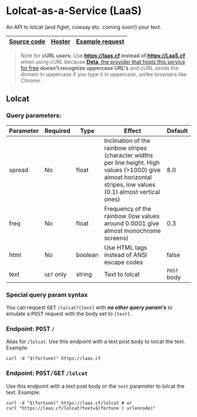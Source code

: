 
<!-- Don't edit this file directly, use stackedit.io and publish it with the configuration in docs/config.handlebars -->
# Lolcat-as-a-Service (LaaS)  
An API to lolcat (and figlet, cowsay etc. coming soon!) your text.  
  
| [Source code](https://github.com/lxhom/lolcat-as-a-service) | [Hoster](https://deta.sh) | [Example request][example] |
| --- | --- | --- |
  
  
> Note for **cURL users**: Use **https://laas.cf instead of https://LaaS.cf** when using cURL because [**Deta**, the provider that hosts this service for free](https://deta.sh) **doesn't recognize uppercase URL's** and cURL sends the domain in uppercase if you type it in uppercase, unlike browsers like Chrome.
  
## Lolcat  
  
### Query parameters:  
Parameter | Required | Type | Effect | Default  
-|-|-|-|-
spread | No | float | Inclination of the rainbow stripes (character widths per line height. High values (>1000) give almost horizontal stripes, low values (0.1) almost vertical ones) | 8.0  
freq | No | float | Frequency of the rainbow (low values around  0.0001 give almost monochrome screens) | 0.3  
html | No | boolean | Use HTML tags instead of ANSI escape codes | false  
text | <kbd>GET</kbd> only | string | Text to lolcat | <kbd>POST</kbd> body

### Special query param syntax  
  
You can request <kbd>GET</kbd> `/lolcat?[text]` with ***no other query param's*** to emulate a <kbd>POST</kbd> request with the body set to `[text]`.
  
### Endpoint: <kbd>POST</kbd> `/`  
  
Alias for `/lolcat`. Use this endpoint with a text post body to lolcat the text. Example:  
  
```shell
curl -d "$(fortune)" https://laas.cf  
```  
  
### Endpoint: <kbd>POST/GET</kbd> `/lolcat`  
  
Use this endpoint with a text post body or the `text` parameter to lolcat the text. Example:  
  
```shell
curl -d "$(fortune)" https://laas.cf/lolcat # or  
curl "https://laas.cf/lolcat?text=$(fortune | urlencode)"  
```

[example]: https://laas.cf/lolcat?html=true&freq=0.1&text=%20____________________________________________%20%0A/%20%20_%20%20%20%20%20%20%20%20%20%20_%20%20%20%20%20%20%20%20%20%20%20_%20%20%20%20%20%20%20%20%20%20%20%20%20%20%20%20%20%20%5C%0A%7C%20%7C%20%7C%20%20%20%20___%20%7C%20%7C%20___%20__%20_%7C%20%7C_%20%20%20%20__%20_%20___%20%20%20%20%7C%0A%7C%20%7C%20%7C%20%20%20/%20_%20%5C%7C%20%7C/%20__/%20_%60%20%7C%20__%7C%20%20/%20_%60%20/%20__%7C%20%20%20%7C%0A%7C%20%7C%20%7C__%7C%20%28_%29%20%7C%20%7C%20%28_%7C%20%28_%7C%20%7C%20%7C_%20%20%7C%20%28_%7C%20%5C__%20%5C%20%20%20%7C%0A%7C%20%7C_____%5C___/%7C_%7C%5C___%5C__%2C_%7C%5C__%7C%20%20%5C__%2C_%7C___/%20%20%20%7C%0A%7C%20%20%20%20%20%20%20%20%20%20%20%20%20%20%20%20%20%20%20%20%20%20%20%20%20%20%20%20%20%20%20%20%20%20%20%20%20%20%20%20%20%20%20%20%7C%0A%7C%20%20%20%20%20%20%20%20%20%20____%20%20%20%20%20%20%20%20%20%20%20%20%20%20%20%20%20%20_%20%20%20%20%20%20%20%20%20%20%20%7C%0A%7C%20%20%20__%20_%20%20/%20___%7C%20%20___%20_%20____%20%20%20_%28_%29%20___%20___%20%20%7C%0A%7C%20%20/%20_%60%20%7C%20%5C___%20%5C%20/%20_%20%5C%20%27__%5C%20%5C%20/%20/%20%7C/%20__/%20_%20%5C%20%7C%0A%7C%20%7C%20%28_%7C%20%7C%20%20___%29%20%7C%20%20__/%20%7C%20%20%20%5C%20V%20/%7C%20%7C%20%28_%7C%20%20__/%20%7C%0A%7C%20%20%5C__%2C_%7C%20%7C____/%20%5C___%7C_%7C%20%20%20%20%5C_/%20%7C_%7C%5C___%5C___%7C%20%7C%0A%5C%20%20%20%20%20%20%20%20%20%20%20%20%20%20%20%20%20%20%20%20%20%20%20%20%20%20%20%20%20%20%20%20%20%20%20%20%20%20%20%20%20%20%20%20/%0A%20--------------------------------------------%20%0A%20%20%20%20%20%20%20%20%5C%20%20%20%5E__%5E%0A%20%20%20%20%20%20%20%20%20%5C%20%20%28oo%29%5C_______%0A%20%20%20%20%20%20%20%20%20%20%20%20%28__%29%5C%20%20%20%20%20%20%20%29%5C/%5C%0A%20%20%20%20%20%20%20%20%20%20%20%20%20%20%20%20%7C%7C----w%20%7C%0A%20%20%20%20%20%20%20%20%20%20%20%20%20%20%20%20%7C%7C%20%20%20%20%20%7C%7C%0A
